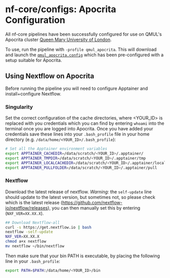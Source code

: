 # nf-core/configs: Apocrita Configuration

All nf-core pipelines have been successfully configured for use on QMUL's Apocrita cluster [Queen Mary University of London](https://docs.hpc.qmul.ac.uk/).

To use, run the pipeline with `-profile qmul_apocrita`. This will download and launch the [`qmul_apocrita.config`](../conf/qmul_apocrita.config) which has been pre-configured with a setup suitable for Apocrita.

## Using Nextflow on Apocrita

Before running the pipeline you will need to configure Apptainer and install+configure Nextflow.

### Singularity

Set the correct configuration of the cache directories, where <YOUR_ID> is replaced with you credentials which you can find by entering `whoami` into the terminal once you are logged into Apocrita. Once you have added your credentials save these lines into your `.bash_profile` file in your home directory (e.g. `/data/home/<YOUR_ID>/.bash_profile`):

```bash
# Set all the Apptainer environment variables
export APPTAINER_CACHEDIR=/data/scratch/<YOUR_ID>/.apptainer/
export APPTAINER_TMPDIR=/data/scratch/<YOUR_ID>/.apptainer/tmp
export APPTAINER_LOCALCACHEDIR=/data/scratch/<YOUR_ID>/.apptainer/localcache
export APPTAINER_PULLFOLDER=/data/scratch/<YOUR_ID>/.apptainer/pull
```

### Nextflow

Download the latest release of nextflow. _Warning:_ the `self-update` line should update to the latest version, but sometimes not, so please check which is the latest release (https://github.com/nextflow-io/nextflow/releases), you can then manually set this by entering (`NXF_VER=XX.XX.X`).

```bash
## Download Nextflow-all
curl -s https://get.nextflow.io | bash
nextflow -self-update
NXF_VER=XX.XX.X
chmod a+x nextflow
mv nextflow ~/bin/nextflow
```

Then make sure that your bin PATH is executable, by placing the following line in your `.bash_profile`:

```bash
export PATH=$PATH:/data/home/<YOUR_ID>/bin
```
